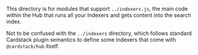 This directory is for modules that support `../indexers.js`, the main code within the Hub that runs all your Indexers and gets content into the search index.

Not to be confused with the `../indexers` directory, which follows standard Cardstack plugin semantics to define some Indexers that come with `@cardstack/hub` itself.
